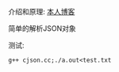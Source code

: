 介绍和原理:
[本人博客](http://blog.oceancx.com/2015/11/29/review-c++-1)

简单的解析JSON对象


测试:

	g++ cjson.cc;./a.out<test.txt


